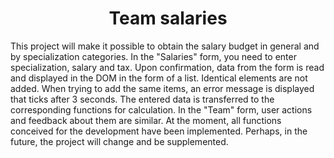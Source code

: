 <h1 align="center">Team salaries</h3> 
This project will make it possible to obtain the salary budget in general and by specialization categories.
In the "Salaries" form, you need to enter specialization, salary and tax. Upon confirmation, data from the form is read and displayed in the DOM in the form of a list. Identical elements are not added. When trying to add the same items, an error message is displayed that ticks after 3 seconds. The entered data is transferred to the corresponding functions for calculation. In the "Team" form, user actions and feedback about them are similar.
At the moment, all functions conceived for the development have been implemented.
Perhaps, in the future, the project will change and be supplemented.